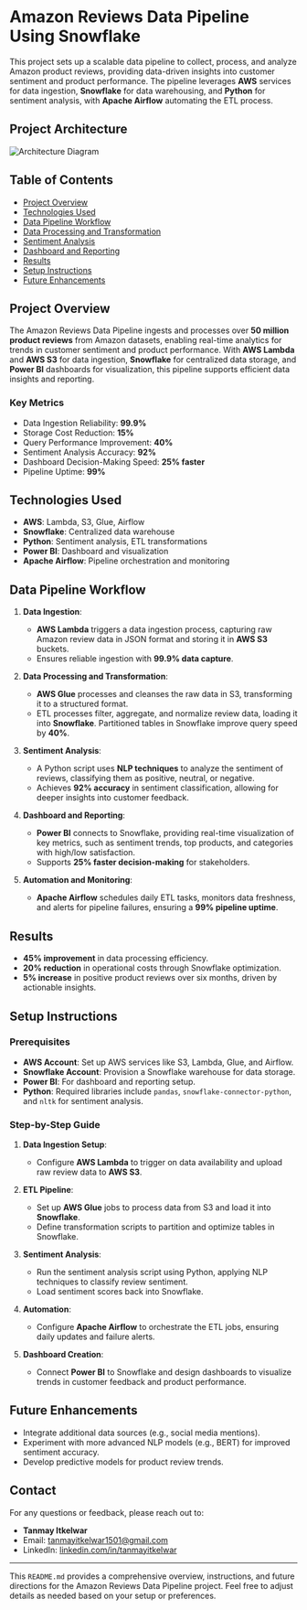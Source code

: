# Amazon Reviews Data Pipeline Using Snowflake

This project sets up a scalable data pipeline to collect, process, and analyze Amazon product reviews, providing data-driven insights into customer sentiment and product performance. The pipeline leverages **AWS** services for data ingestion, **Snowflake** for data warehousing, and **Python** for sentiment analysis, with **Apache Airflow** automating the ETL process.

## Project Architecture

![Architecture Diagram](link-to-diagram-if-any.png)

## Table of Contents
- [Project Overview](#project-overview)
- [Technologies Used](#technologies-used)
- [Data Pipeline Workflow](#data-pipeline-workflow)
- [Data Processing and Transformation](#data-processing-and-transformation)
- [Sentiment Analysis](#sentiment-analysis)
- [Dashboard and Reporting](#dashboard-and-reporting)
- [Results](#results)
- [Setup Instructions](#setup-instructions)
- [Future Enhancements](#future-enhancements)

## Project Overview

The Amazon Reviews Data Pipeline ingests and processes over **50 million product reviews** from Amazon datasets, enabling real-time analytics for trends in customer sentiment and product performance. With **AWS Lambda** and **AWS S3** for data ingestion, **Snowflake** for centralized data storage, and **Power BI** dashboards for visualization, this pipeline supports efficient data insights and reporting.

### Key Metrics
- Data Ingestion Reliability: **99.9%**
- Storage Cost Reduction: **15%**
- Query Performance Improvement: **40%**
- Sentiment Analysis Accuracy: **92%**
- Dashboard Decision-Making Speed: **25% faster**
- Pipeline Uptime: **99%**

## Technologies Used

- **AWS**: Lambda, S3, Glue, Airflow
- **Snowflake**: Centralized data warehouse
- **Python**: Sentiment analysis, ETL transformations
- **Power BI**: Dashboard and visualization
- **Apache Airflow**: Pipeline orchestration and monitoring

## Data Pipeline Workflow

1. **Data Ingestion**: 
   - **AWS Lambda** triggers a data ingestion process, capturing raw Amazon review data in JSON format and storing it in **AWS S3** buckets.
   - Ensures reliable ingestion with **99.9% data capture**.

2. **Data Processing and Transformation**:
   - **AWS Glue** processes and cleanses the raw data in S3, transforming it to a structured format.
   - ETL processes filter, aggregate, and normalize review data, loading it into **Snowflake**. Partitioned tables in Snowflake improve query speed by **40%**.

3. **Sentiment Analysis**:
   - A Python script uses **NLP techniques** to analyze the sentiment of reviews, classifying them as positive, neutral, or negative.
   - Achieves **92% accuracy** in sentiment classification, allowing for deeper insights into customer feedback.

4. **Dashboard and Reporting**:
   - **Power BI** connects to Snowflake, providing real-time visualization of key metrics, such as sentiment trends, top products, and categories with high/low satisfaction.
   - Supports **25% faster decision-making** for stakeholders.

5. **Automation and Monitoring**:
   - **Apache Airflow** schedules daily ETL tasks, monitors data freshness, and alerts for pipeline failures, ensuring a **99% pipeline uptime**.

## Results

- **45% improvement** in data processing efficiency.
- **20% reduction** in operational costs through Snowflake optimization.
- **5% increase** in positive product reviews over six months, driven by actionable insights.

## Setup Instructions

### Prerequisites
- **AWS Account**: Set up AWS services like S3, Lambda, Glue, and Airflow.
- **Snowflake Account**: Provision a Snowflake warehouse for data storage.
- **Power BI**: For dashboard and reporting setup.
- **Python**: Required libraries include `pandas`, `snowflake-connector-python`, and `nltk` for sentiment analysis.

### Step-by-Step Guide

1. **Data Ingestion Setup**:
   - Configure **AWS Lambda** to trigger on data availability and upload raw review data to **AWS S3**.

2. **ETL Pipeline**:
   - Set up **AWS Glue** jobs to process data from S3 and load it into **Snowflake**.
   - Define transformation scripts to partition and optimize tables in Snowflake.

3. **Sentiment Analysis**:
   - Run the sentiment analysis script using Python, applying NLP techniques to classify review sentiment.
   - Load sentiment scores back into Snowflake.

4. **Automation**:
   - Configure **Apache Airflow** to orchestrate the ETL jobs, ensuring daily updates and failure alerts.

5. **Dashboard Creation**:
   - Connect **Power BI** to Snowflake and design dashboards to visualize trends in customer feedback and product performance.

## Future Enhancements

- Integrate additional data sources (e.g., social media mentions).
- Experiment with more advanced NLP models (e.g., BERT) for improved sentiment accuracy.
- Develop predictive models for product review trends.

## Contact

For any questions or feedback, please reach out to:
- **Tanmay Itkelwar**  
- Email: tanmayitkelwar1501@gmail.com  
- LinkedIn: [linkedin.com/in/tanmayitkelwar](https://www.linkedin.com/in/tanmayitkelwar)

---

This `README.md` provides a comprehensive overview, instructions, and future directions for the Amazon Reviews Data Pipeline project. Feel free to adjust details as needed based on your setup or preferences.
